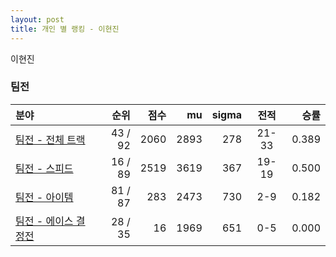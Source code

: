 ```yaml
---
layout: post
title: 개인 별 랭킹 - 이현진
---
```


이현진


### 팀전

| 분야 | 순위 | 점수 | mu | sigma | 전적 | 승률 |
|:---|---:|---:|---:|---:|:---:|---:|
| [팀전 - 전체 트랙](../team-full) | 43 / 92 | 2060 | 2893 | 278 | 21-33 | 0.389 |
| [팀전 - 스피드](../team-speed) | 16 / 89 | 2519 | 3619 | 367 | 19-19 | 0.500 |
| [팀전 - 아이템](../team-item) | 81 / 87 | 283 | 2473 | 730 | 2-9 | 0.182 |
| [팀전 - 에이스 결정전](../team-ace) | 28 / 35 | 16 | 1969 | 651 | 0-5 | 0.000 |
